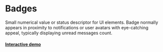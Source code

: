 # Badges

Small numerical value or status descriptor for UI elements. Badge normally appears in proximity to notifications or user avatars with eye-catching appeal, typically displaying unread messages count.

#### [Interactive demo](http://cloud.crimsonlogic.com/2021/website/jds/v1/components.html#badge-wrapper)

